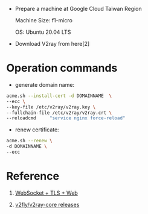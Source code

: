 - Prepare a machine at Google Cloud Taiwan Region

    Machine Size: f1-micro

    OS: Ubuntu 20.04 LTS

- Download V2ray from here[2]


# Operation commands

- generate domain name: 

``` bash
acme.sh --install-cert -d DOMAINNAME  \
--ecc \
--key-file /etc/v2ray/v2ray.key \
--fullchain-file /etc/v2ray/v2ray.crt \
--reloadcmd     "service nginx force-reload"
```

- renew certificate: 

``` bash
acme.sh --renew \
-d DOMAINNAME \
--ecc
```


# Reference 

1. [ WebSocket + TLS + Web](https://guide.v2fly.org/advanced/wss_and_web.html)

2. [v2fly/v2ray-core releases](https://github.com/v2fly/v2ray-core/releases)
